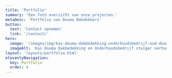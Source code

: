 ```yaml
---
title: 'Portfolio'
summary: 'Een foto overzicht van onze projecten.'
metaDesc: 'Portfolio van Douma Dakdekkers'
button:
  text: 'Contact opnemen'
  link: '/contact/'
hero:
  image: '/images/img/kas-douma-dakbedekking-onderhoudsbedrijf-oud-douma-gebouw-zwart-wit.jpg'
  imageAlt: 'Kas Douma Dakbedekking en Onderhoudsbedrijf steiger verhuur, douma gebouw oud'
layout: 'layouts/portfolio.html'
eleventyNavigation:
  key: Portfolio
  order: 4
---
```

